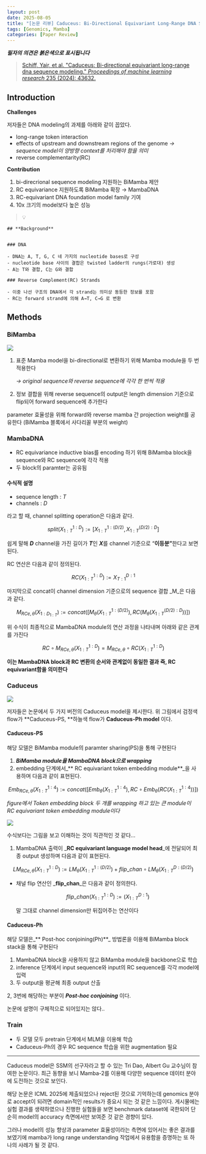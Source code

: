 ```yaml
---
layout: post
date: 2025-08-05
title: "[논문 리뷰] Caduceus: Bi-Directional Equivariant Long-Range DNA Sequence Modeling"
tags: [Genomics, Mamba]
categories: [Paper Review]
---
```


<span class="notion-red">_**필자의 의견은 붉은색으로 표시됩니다**_</span>


> [Schiff, Yair, et al. "Caduceus: Bi-directional equivariant long-range dna sequence modeling." ](https://pmc.ncbi.nlm.nih.gov/articles/PMC12189541/)[_Proceedings of machine learning research_](https://pmc.ncbi.nlm.nih.gov/articles/PMC12189541/)[ 235 (2024): 43632.](https://pmc.ncbi.nlm.nih.gov/articles/PMC12189541/)



## Introduction


**Challenges**


저자들은 DNA modeling의 과제를 아래와 같이 꼽았다.

- long-range token interaction
- effects of upstream and downstream regions of the genome 
_→ sequence model이 양방향 context를 처리해야 함을 의미_
- reverse complementarity(RC)

**Contribution**

1. bi-direcrional sequence modeling 지원하는 BiMamba 제안
1. RC equivariance 지원하도록 BiMamba 확장 → MambaDNA
1. RC-equivariant DNA foundation model family 기여
1. 10x 크기의 model보다 높은 성능

> 💡 


	## **Background**


	### DNA

	- DNA는 A, T, G, C 네 가지의 nucleotide bases로 구성
	- nucleotide base 사이의 결합은 twisted ladder의 rungs(가로대) 생성
	- A는 T와 결합, C는 G와 결합

	### Reverse Complement(RC) Strands

	- 이중 나선 구조의 DNA에서 각 strand는 의미상 동등한 정보를 포함
	- RC는 forward strand에 의해 A→T, C→G 로 변환


## Methods



### BiMamba


![](https://prod-files-secure.s3.us-west-2.amazonaws.com/542b861c-36a8-4051-84e5-8804b6728dba/2c247d59-7815-4980-99f0-8f0d21f445a7/image.png?X-Amz-Algorithm=AWS4-HMAC-SHA256&X-Amz-Content-Sha256=UNSIGNED-PAYLOAD&X-Amz-Credential=ASIAZI2LB466SVDU6DIU%2F20250828%2Fus-west-2%2Fs3%2Faws4_request&X-Amz-Date=20250828T180121Z&X-Amz-Expires=3600&X-Amz-Security-Token=IQoJb3JpZ2luX2VjEFEaCXVzLXdlc3QtMiJHMEUCICNOTh69Up6BBsUqhPLgTIBwaCQNwm6PPdGDuBO4dV8bAiEA60%2B2C2t%2FWFeK0vy74ZGGTDuL3BKGzvUyxi%2FOiN0TmC8qiAQIqv%2F%2F%2F%2F%2F%2F%2F%2F%2F%2FARAAGgw2Mzc0MjMxODM4MDUiDDat8WKu8hDp8nwkCircA6tn2wNSyoHGc%2F0ABbqqooCxLqOVl%2BvzFx21bDm8Av%2FJasTpAz4CHagpd5zumvrQbK4G169vXXq9QvV5Z44%2Fu%2BZ4iQspqnDw4zIz8yn%2FLqtuabX9GJVF44pSmoDxXrm6qD1qnSmVGemFfVeTxH7AWEaaNXm%2BH6N%2F1BdYBSswK0SgHGTsr5hqTaytWc4H9kuLr8uR6M54uJASgbblZHMd30i9mWpw2rDVgyIRFIIdQmEjebCiidRW8gfnRdGdWIA8T2AOCaIqR64yx3qpeE33bL2CZ1BdsfTPcHcYllKwyMxcg1%2Bd1g9ylE%2FFh7z9s68lA5AxwL5YNdJuWO9gaiXMRDj6gGw4jViS%2ByIkOsoWtGOhGGDZiq%2FoxRHabcOcKCzLSsQHV0X4JhAZuSaeMAUX1Va%2FAn3qVXTJ2tOEC%2BNR4McfVnMzqpANi45lGyh%2FWhRVcKd%2BpPakKjyr5sRUcudxBqoRuYqbHnbiSAuLhEfiO96GgoJFxHPeZylskzX%2Bt1Yf7DAweYcHhaaVPZtHxuJL%2Fia5511IO9OG2YtlQodXLwkL%2FARm0r%2BK%2BxhYuinE4yQ4dOFv%2B%2Fj87ucjyNFjIpwJx4pFyANMEMu6KVZD8wXqhAHkuJrgxO8jOL0YsXBXMKGMwsUGOqUB5dtuFG9oMO1lds5x7Lyicpd13x4NlnBc13KSylT8GU1Dwb1bLl2NWpaLnsQpYCXOEUhy3uDQxBsiZ720Ls8ekIrNlD7S%2BL%2BFHsSkqkq690%2BYENCQPUlntIGeT6W2Rkj5lySsJ7v1kFdhnkeEdrkepEuKMtNSWqRVlBDROaOwIRZ%2FXuovdn64j6jNU2DrigMfMXgEgGOpfhYJ1ol8t3fEyrcE31L9&X-Amz-Signature=32794c9cdb42b168671dced67f8c751889c47f0f7653546def05c22bee285ede&X-Amz-SignedHeaders=host&x-amz-checksum-mode=ENABLED&x-id=GetObject)

1. 표준 Mamba model을 bi-directional로 변환하기 위해 Mamba module을 두 번 적용한다

	_→ original sequence와 reverse sequence에 각각 한 번씩 적용_

1. 정보 결합을 위해 reverse sequence의 output은 length dimension 기준으로 flip되어 forward sequence에 추가한다

parameter 효율성을 위해 forward와 reverse mamba 간 projection weight를 공유한다 (BiMamba 블록에서 사다리꼴 부분의 weight)



### MambaDNA

- RC equivariance inductive bias를 encoding 하기 위해 BiMamba block을 sequence와 RC sequence에 각각 적용
- 두 block의 paramter는 공유됨


#### 수식적 설명

- sequence length : _T_
- channels : _D_

라고 할 때,  channel splitting operation은 다음과 같다.


$$
split(X^{1:D}_{1:T}):=[X^{1:(D/2)}_{1:T},X^{(D/2):D}_{1:T}]
$$


<span class="notion-red">쉽게 말해 </span><span class="notion-red">_**D**_</span><span class="notion-red"> channel을 가진 길이가 </span><span class="notion-red">_**T**_</span><span class="notion-red">인 </span><span class="notion-red">_**X**_</span><span class="notion-red">를 channel 기준으로 “</span><span class="notion-red">**이등분”**</span><span class="notion-red">한다고 보면 된다.</span>


RC 연산은 다음과 같이 정의된다.


$$
RC(X^{1:D}_{1:T}):=X^{D:1}_{T:1}
$$


마지막으로 concat이 channel dimension 기준으로의 sequence 결합 _M_은 다음과 같다.


$$
M_{RCe,\theta}(X_{1:D_{1:T}}):=concat([M_{\theta}(X^{1:(D/2)}_{1:T}),RC(M_{\theta}(X^{(D/2):D}_{1:T}))])
$$


위 수식이 최종적으로 MambaDNA module의 연산 과정을 나타내며 아래와 같은 관계를 가진다


$$
RC\circ M_{RCe,\theta}(X^{1:D}_{1:T}) = M_{RCe,\theta} \circ RC(X^{1:D}_{1:T})
$$


**이는 MambaDNA block과 RC 변환의 순서와 관계없이 동일한 결과 즉, RC equivariant함을 의미한다**



### Caduceus


![](https://prod-files-secure.s3.us-west-2.amazonaws.com/542b861c-36a8-4051-84e5-8804b6728dba/f94a60d7-8145-473b-aef9-7c68d3ec604a/image.png?X-Amz-Algorithm=AWS4-HMAC-SHA256&X-Amz-Content-Sha256=UNSIGNED-PAYLOAD&X-Amz-Credential=ASIAZI2LB466SVDU6DIU%2F20250828%2Fus-west-2%2Fs3%2Faws4_request&X-Amz-Date=20250828T180121Z&X-Amz-Expires=3600&X-Amz-Security-Token=IQoJb3JpZ2luX2VjEFEaCXVzLXdlc3QtMiJHMEUCICNOTh69Up6BBsUqhPLgTIBwaCQNwm6PPdGDuBO4dV8bAiEA60%2B2C2t%2FWFeK0vy74ZGGTDuL3BKGzvUyxi%2FOiN0TmC8qiAQIqv%2F%2F%2F%2F%2F%2F%2F%2F%2F%2FARAAGgw2Mzc0MjMxODM4MDUiDDat8WKu8hDp8nwkCircA6tn2wNSyoHGc%2F0ABbqqooCxLqOVl%2BvzFx21bDm8Av%2FJasTpAz4CHagpd5zumvrQbK4G169vXXq9QvV5Z44%2Fu%2BZ4iQspqnDw4zIz8yn%2FLqtuabX9GJVF44pSmoDxXrm6qD1qnSmVGemFfVeTxH7AWEaaNXm%2BH6N%2F1BdYBSswK0SgHGTsr5hqTaytWc4H9kuLr8uR6M54uJASgbblZHMd30i9mWpw2rDVgyIRFIIdQmEjebCiidRW8gfnRdGdWIA8T2AOCaIqR64yx3qpeE33bL2CZ1BdsfTPcHcYllKwyMxcg1%2Bd1g9ylE%2FFh7z9s68lA5AxwL5YNdJuWO9gaiXMRDj6gGw4jViS%2ByIkOsoWtGOhGGDZiq%2FoxRHabcOcKCzLSsQHV0X4JhAZuSaeMAUX1Va%2FAn3qVXTJ2tOEC%2BNR4McfVnMzqpANi45lGyh%2FWhRVcKd%2BpPakKjyr5sRUcudxBqoRuYqbHnbiSAuLhEfiO96GgoJFxHPeZylskzX%2Bt1Yf7DAweYcHhaaVPZtHxuJL%2Fia5511IO9OG2YtlQodXLwkL%2FARm0r%2BK%2BxhYuinE4yQ4dOFv%2B%2Fj87ucjyNFjIpwJx4pFyANMEMu6KVZD8wXqhAHkuJrgxO8jOL0YsXBXMKGMwsUGOqUB5dtuFG9oMO1lds5x7Lyicpd13x4NlnBc13KSylT8GU1Dwb1bLl2NWpaLnsQpYCXOEUhy3uDQxBsiZ720Ls8ekIrNlD7S%2BL%2BFHsSkqkq690%2BYENCQPUlntIGeT6W2Rkj5lySsJ7v1kFdhnkeEdrkepEuKMtNSWqRVlBDROaOwIRZ%2FXuovdn64j6jNU2DrigMfMXgEgGOpfhYJ1ol8t3fEyrcE31L9&X-Amz-Signature=a4090137226f8bfc2f24e3e4f4dbf0532696720ee353a54fb70b6494a2624efe&X-Amz-SignedHeaders=host&x-amz-checksum-mode=ENABLED&x-id=GetObject)


저자들은 논문에서 두 가지 버전의 Caduceus model을 제시한다. 위 그림에서 검정색 flow가 **Caduceus-PS, **하늘색 flow가 **Caduceus-Ph model** 이다.



#### Caduceus-PS


해당 모델은 BiMamba module의 paramter sharing(PS)을 통해 구현된다

1. _**BiMamba module을 MambaDNA block으로 wrapping**_
1. embedding 단계에서_** RC equivariant token embedding module**_을 사용하며 다음과 같이 표현된다.

$$
Emb_{RCe,\theta}(X^{1:4}_{1:T}):=concat([Emb_{\theta}(X^{1:4}_{1:T}),RC \circ Emb_{\theta}(RC(X^{1:4}_{1:T}))])
$$


_figure에서 Token embedding block 두 개를 wrapping 하고 있는 큰 module이 RC equivariant token embedding module이다_


![](https://prod-files-secure.s3.us-west-2.amazonaws.com/542b861c-36a8-4051-84e5-8804b6728dba/b175e4da-71eb-4e91-8c23-a06dabe673c9/image.png?X-Amz-Algorithm=AWS4-HMAC-SHA256&X-Amz-Content-Sha256=UNSIGNED-PAYLOAD&X-Amz-Credential=ASIAZI2LB466SVDU6DIU%2F20250828%2Fus-west-2%2Fs3%2Faws4_request&X-Amz-Date=20250828T180121Z&X-Amz-Expires=3600&X-Amz-Security-Token=IQoJb3JpZ2luX2VjEFEaCXVzLXdlc3QtMiJHMEUCICNOTh69Up6BBsUqhPLgTIBwaCQNwm6PPdGDuBO4dV8bAiEA60%2B2C2t%2FWFeK0vy74ZGGTDuL3BKGzvUyxi%2FOiN0TmC8qiAQIqv%2F%2F%2F%2F%2F%2F%2F%2F%2F%2FARAAGgw2Mzc0MjMxODM4MDUiDDat8WKu8hDp8nwkCircA6tn2wNSyoHGc%2F0ABbqqooCxLqOVl%2BvzFx21bDm8Av%2FJasTpAz4CHagpd5zumvrQbK4G169vXXq9QvV5Z44%2Fu%2BZ4iQspqnDw4zIz8yn%2FLqtuabX9GJVF44pSmoDxXrm6qD1qnSmVGemFfVeTxH7AWEaaNXm%2BH6N%2F1BdYBSswK0SgHGTsr5hqTaytWc4H9kuLr8uR6M54uJASgbblZHMd30i9mWpw2rDVgyIRFIIdQmEjebCiidRW8gfnRdGdWIA8T2AOCaIqR64yx3qpeE33bL2CZ1BdsfTPcHcYllKwyMxcg1%2Bd1g9ylE%2FFh7z9s68lA5AxwL5YNdJuWO9gaiXMRDj6gGw4jViS%2ByIkOsoWtGOhGGDZiq%2FoxRHabcOcKCzLSsQHV0X4JhAZuSaeMAUX1Va%2FAn3qVXTJ2tOEC%2BNR4McfVnMzqpANi45lGyh%2FWhRVcKd%2BpPakKjyr5sRUcudxBqoRuYqbHnbiSAuLhEfiO96GgoJFxHPeZylskzX%2Bt1Yf7DAweYcHhaaVPZtHxuJL%2Fia5511IO9OG2YtlQodXLwkL%2FARm0r%2BK%2BxhYuinE4yQ4dOFv%2B%2Fj87ucjyNFjIpwJx4pFyANMEMu6KVZD8wXqhAHkuJrgxO8jOL0YsXBXMKGMwsUGOqUB5dtuFG9oMO1lds5x7Lyicpd13x4NlnBc13KSylT8GU1Dwb1bLl2NWpaLnsQpYCXOEUhy3uDQxBsiZ720Ls8ekIrNlD7S%2BL%2BFHsSkqkq690%2BYENCQPUlntIGeT6W2Rkj5lySsJ7v1kFdhnkeEdrkepEuKMtNSWqRVlBDROaOwIRZ%2FXuovdn64j6jNU2DrigMfMXgEgGOpfhYJ1ol8t3fEyrcE31L9&X-Amz-Signature=d18bd3a3e56d1dbd61faf28b7bb4cd18525c8e4b75d487484416d88227c6ed29&X-Amz-SignedHeaders=host&x-amz-checksum-mode=ENABLED&x-id=GetObject)


<span class="notion-red">수식보다는 그림을 보고 이해하는 것이 직관적인 것 같다…</span>

1. MambaDNA 출력이 _**RC equivariant language model head**_에 전달되어 최종 output 생성하며 다음과 같이 표현된다.

$$
LM_{RCe,\theta}(X^{1:D}_{1:T}):= LM_{\theta}(X^{1:(D/2)}_{1:T})+flip\_chan\circ LM_{\theta}(X^{D:(D/2)}_{1:T})
$$

- 채널 flip 연산인 _**flip\_chan**_은 다음과 같이 정의한다.

	$$
	flip\_chan(X^{1:D}_{1:T}):=(X^{D:1}_{1:T})
	$$


	말 그대로 channel dimension만 뒤집어주는 연산이다



#### Caduceus-Ph


해당 모델은_** Post-hoc conjoining(Ph)**_ 방법론을 이용해 BiMamba block stack을 통해 구현된다

1. MambaDNA block을 사용하지 않고 BiMamba module을 backbone으로 학습
1. inference 단계에서 input sequence와 input의 RC sequence를 각각 model에 입력
1. 두 output을 평균해 최종 output 산출

2, 3번에 해당하는 부분이 _**Post-hoc conjoining**_ 이다.


<span class="notion-red">논문에 설명이 구체적으로 되어있지는 않다..</span>



### Train

- 두 모델 모두 pretrain 단계에서 MLM을 이용해 학습
- Caduceus-Ph의 경우 RC sequence 학습을 위한 augmentation 필요

---


<span class="notion-red">Caduceus model은 SSM의 선구자라고 할 수 있는 Tri Dao, Albert Gu 교수님이 참여한 논문이다. 최근 동향을 보니 Mamba-2를 이용해 다양한 sequence 데이터 분야에 도전하는 것으로 보인다.</span>


<span class="notion-red">해당 논문은 ICML 2025에 제출되었으나 reject된 것으로 기억하는데 genomics 분야로 accept이 되려면 domain적인 results가 중요시 되는 것 같은 느낌이다. 게시물에는 실험 결과를 생략하였으나 진행한 실험들을 보면 benchmark dataset에 국한되어 단순히 model의 accuracy 측면에서만 보여준 것 같은 경향이 있다.</span>


<span class="notion-red">그러나 model의 성능 향상과 parameter 효율성이라는 측면에 있어서는 좋은 결과를 보였기에 mamba가 long range understanding 작업에서 유용함을 증명하는 또 하나의 사례가 될 것 같다.</span>

